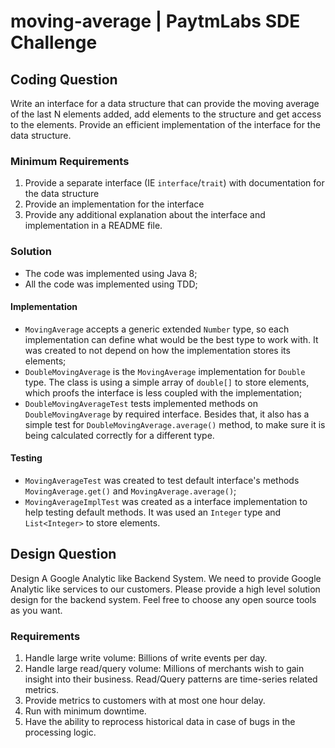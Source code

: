 # moving-average | PaytmLabs SDE Challenge

## Coding Question

Write an interface for a data structure that can provide the moving average of the last N elements added, add elements to the structure and get access to the elements. Provide an efficient implementation of the interface for the data structure.

### Minimum Requirements

1. Provide a separate interface (IE `interface`/`trait`) with documentation for the data structure
2. Provide an implementation for the interface
3. Provide any additional explanation about the interface and implementation in a README file.

### Solution

- The code was implemented using Java 8; 
- All the code was implemented using TDD;

#### Implementation
- `MovingAverage` accepts a generic extended `Number` type, so each implementation can define what would be the best type to work with. It was created to not depend on how the implementation stores its elements;
- `DoubleMovingAverage` is the `MovingAverage` implementation for `Double` type. The class is using a simple array of `double[]` to store elements, which proofs the interface is less coupled with the implementation;
- `DoubleMovingAverageTest` tests implemented methods on `DoubleMovingAverage` by required interface. Besides that, it also has a simple test for `DoubleMovingAverage.average()` method, to make sure it is being calculated correctly for a different type. 

#### Testing
- `MovingAverageTest` was created to test default interface's methods `MovingAverage.get()` and `MovingAverage.average()`;
- `MovingAverageImplTest` was created as a interface implementation to help testing default methods. It was used an `Integer` type and `List<Integer>` to store elements.

## Design Question

Design A Google Analytic like Backend System.
We need to provide Google Analytic like services to our customers. Please provide a high level solution design for the backend system. Feel free to choose any open source tools as you want.

### Requirements

1. Handle large write volume: Billions of write events per day.
2. Handle large read/query volume: Millions of merchants wish to gain insight into their business. Read/Query patterns are time-series related metrics.
3. Provide metrics to customers with at most one hour delay.
4. Run with minimum downtime.
5. Have the ability to reprocess historical data in case of bugs in the processing logic.